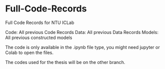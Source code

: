 # Full-Code-Records
Full Code Records for NTU ICLab

Code: All previous Code Records 
Data: All previous Data Records
Models: All previous constructed models

The code is only available in the .ipynb file type, you might need jupyter or Colab to open the files.

The codes used for the thesis will be on the other branch.
